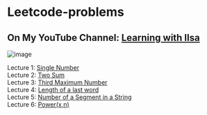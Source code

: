 # Leetcode-problems
## On My YouTube Channel: [Learning with Ilsa](https://www.youtube.com/@learningwithilsa) <br>
![image](https://github.com/user-attachments/assets/cda672b7-9ae5-49f0-bf84-a63792c689e3)


Lecture 1: [Single Number](https://youtu.be/8LDruFtUP3E?si=6g-7isy3Ao9qp7WR&t=15) <br>
Lecture 2: [Two Sum](https://youtu.be/XZLVH9do8IE?si=P5xDA4PL8pK8442Q&t=15) <br>
Lecture 3: [Third Maximum Number](https://youtu.be/vkfzugxDA0A?si=09Ohfs32kWKgCQSV) <br>
Lecture 4: [Length of a last word](https://youtu.be/jbFYoa903zY?si=xmX8i58T4KK6JdFs) <br>
Lecture 5: [Number of a Segment in a String](https://youtu.be/u_hILvoJ22I?si=b8GS1rGmQt06mBDb)<br>
Lecture 6: [Power(x,n)](https://youtu.be/qE2W0bQbEcM?si=IloTViBDhbkTqqns) <br>

